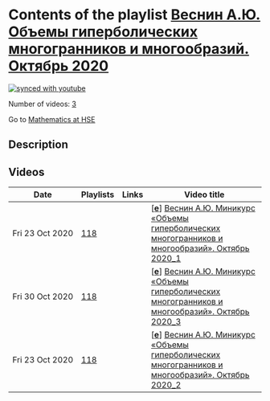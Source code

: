 # Contents of the playlist [Веснин А.Ю. Объемы гиперболических многогранников и многообразий. Октябрь 2020](https://www.youtube.com/playlist?list=PLq3E5oubNNoBj_3nEEFCm4oatrbAfpWVF)

[![synced with youtube](https://img.shields.io/github/last-commit/mathphysschool/mathphysschool.github.io/autoupdate1?label=synced%20with%20youtube)](#)

Number of videos: [3](#videos)

Go to [Mathematics at HSE](../README.md)

## Description



## Videos

|Date|Playlists|Links|Video title|
|---|---|---|---|
| Fri&nbsp;23&nbsp;Oct&nbsp;2020 | [118](../playlists/118 "Веснин А.Ю. Объемы гиперболических многогранников и многообразий. Октябрь 2020") |  | [[**e**](https://studio.youtube.com/video/f-2cA1f5ilo/edit "Edit")] [Веснин А.Ю. Миникурс «Объемы гиперболических многогранников и многообразий». Октябрь 2020&#95;1](https://www.youtube.com/watch?v=f-2cA1f5ilo&list=PLq3E5oubNNoBj_3nEEFCm4oatrbAfpWVF "Лекция 1. «Объемы многогранников в пространстве Лобачевского». 16.10.2020") |
| Fri&nbsp;30&nbsp;Oct&nbsp;2020 | [118](../playlists/118 "Веснин А.Ю. Объемы гиперболических многогранников и многообразий. Октябрь 2020") |  | [[**e**](https://studio.youtube.com/video/G12kW1YYaDs/edit "Edit")] [Веснин А.Ю. Миникурс «Объемы гиперболических многогранников и многообразий». Октябрь 2020&#95;3](https://www.youtube.com/watch?v=G12kW1YYaDs&list=PLq3E5oubNNoBj_3nEEFCm4oatrbAfpWVF "Лекция 3. Прямоугольные многообразия и прямоугольные зацепления. 30.10.2020") |
| Fri&nbsp;23&nbsp;Oct&nbsp;2020 | [118](../playlists/118 "Веснин А.Ю. Объемы гиперболических многогранников и многообразий. Октябрь 2020") |  | [[**e**](https://studio.youtube.com/video/ac2LYAFlW54/edit "Edit")] [Веснин А.Ю. Миникурс «Объемы гиперболических многогранников и многообразий». Октябрь 2020&#95;2](https://www.youtube.com/watch?v=ac2LYAFlW54&list=PLq3E5oubNNoBj_3nEEFCm4oatrbAfpWVF "Лекция 2. Объемы гиперболических 3-многообразий. 23.10.2020") |
